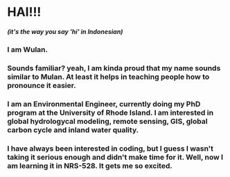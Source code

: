 # HAI!!!
##### (it's the way you say 'hi' in Indonesian)

### I am Wulan.
### Sounds familiar? yeah, I am kinda proud that my name sounds similar to Mulan. At least it helps in teaching people how to pronounce it easier.

### I am an Environmental Engineer, currently doing my PhD program at the University of Rhode Island. I am interested in global hydrologycal modeling, remote sensing, GIS, global carbon cycle and inland water quality.

### I have always been interested in coding, but I guess I wasn't taking it serious enough and didn't make time for it. Well, now I am learning it in NRS-528. It gets me so excited.


<!--
**Retno-W-Septiani/Retno-W-Septiani** is a ✨ _special_ ✨ repository because its `README.md` (this file) appears on your GitHub profile.

Here are some ideas to get you started:

- 🔭 I’m currently working on ...
- 🌱 I’m currently learning ...
- 👯 I’m looking to collaborate on ...
- 🤔 I’m looking for help with ...
- 💬 Ask me about ...
- 📫 How to reach me: ...
- 😄 Pronouns: ...
- ⚡ Fun fact: ...
-->
